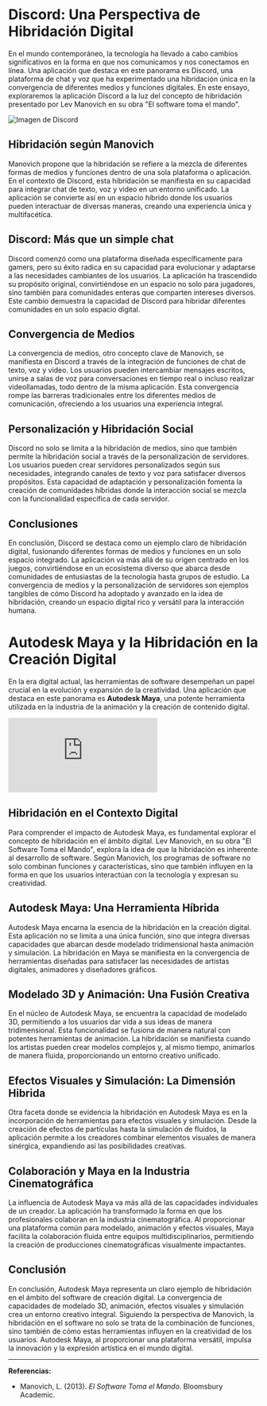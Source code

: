 # Discord: Una Perspectiva de Hibridación Digital

En el mundo contemporáneo, la tecnología ha llevado a cabo cambios significativos en la forma en que nos comunicamos y nos conectamos en línea. Una aplicación que destaca en este panorama es Discord, una plataforma de chat y voz que ha experimentado una hibridación única en la convergencia de diferentes medios y funciones digitales. En este ensayo, exploraremos la aplicación Discord a la luz del concepto de hibridación presentado por Lev Manovich en su obra "El software toma el mando".

![Imagen de Discord](https://lincsbikers.co.uk/wp-content/uploads/2018/02/discord-image.png)

## Hibridación según Manovich

Manovich propone que la hibridación se refiere a la mezcla de diferentes formas de medios y funciones dentro de una sola plataforma o aplicación. En el contexto de Discord, esta hibridación se manifiesta en su capacidad para integrar chat de texto, voz y video en un entorno unificado. La aplicación se convierte así en un espacio híbrido donde los usuarios pueden interactuar de diversas maneras, creando una experiencia única y multifacética.

## Discord: Más que un simple chat

Discord comenzó como una plataforma diseñada específicamente para gamers, pero su éxito radica en su capacidad para evolucionar y adaptarse a las necesidades cambiantes de los usuarios. La aplicación ha trascendido su propósito original, convirtiéndose en un espacio no solo para jugadores, sino también para comunidades enteras que comparten intereses diversos. Este cambio demuestra la capacidad de Discord para hibridar diferentes comunidades en un solo espacio digital.

## Convergencia de Medios

La convergencia de medios, otro concepto clave de Manovich, se manifiesta en Discord a través de la integración de funciones de chat de texto, voz y video. Los usuarios pueden intercambiar mensajes escritos, unirse a salas de voz para conversaciones en tiempo real o incluso realizar videollamadas, todo dentro de la misma aplicación. Esta convergencia rompe las barreras tradicionales entre los diferentes medios de comunicación, ofreciendo a los usuarios una experiencia integral.

## Personalización y Hibridación Social

Discord no solo se limita a la hibridación de medios, sino que también permite la hibridación social a través de la personalización de servidores. Los usuarios pueden crear servidores personalizados según sus necesidades, integrando canales de texto y voz para satisfacer diversos propósitos. Esta capacidad de adaptación y personalización fomenta la creación de comunidades híbridas donde la interacción social se mezcla con la funcionalidad específica de cada servidor.

## Conclusiones

En conclusión, Discord se destaca como un ejemplo claro de hibridación digital, fusionando diferentes formas de medios y funciones en un solo espacio integrado. La aplicación va más allá de su origen centrado en los juegos, convirtiéndose en un ecosistema diverso que abarca desde comunidades de entusiastas de la tecnología hasta grupos de estudio. La convergencia de medios y la personalización de servidores son ejemplos tangibles de cómo Discord ha adoptado y avanzado en la idea de hibridación, creando un espacio digital rico y versátil para la interacción humana.

# Autodesk Maya y la Hibridación en la Creación Digital

En la era digital actual, las herramientas de software desempeñan un papel crucial en la evolución y expansión de la creatividad. Una aplicación que destaca en este panorama es **Autodesk Maya**, una potente herramienta utilizada en la industria de la animación y la creación de contenido digital.

![Imagen de Discord](https://www.levelup.com/core/scripts/image_proxy.php?img=https://i.ytimg.com/vi/GKOHdUmW4d4/maxresdefault.jpg)

## Hibridación en el Contexto Digital

Para comprender el impacto de Autodesk Maya, es fundamental explorar el concepto de hibridación en el ámbito digital. Lev Manovich, en su obra "El Software Toma el Mando", explora la idea de que la hibridación es inherente al desarrollo de software. Según Manovich, los programas de software no solo combinan funciones y características, sino que también influyen en la forma en que los usuarios interactúan con la tecnología y expresan su creatividad.

## Autodesk Maya: Una Herramienta Híbrida

Autodesk Maya encarna la esencia de la hibridación en la creación digital. Esta aplicación no se limita a una única función, sino que integra diversas capacidades que abarcan desde modelado tridimensional hasta animación y simulación. La hibridación en Maya se manifiesta en la convergencia de herramientas diseñadas para satisfacer las necesidades de artistas digitales, animadores y diseñadores gráficos.

## Modelado 3D y Animación: Una Fusión Creativa

En el núcleo de Autodesk Maya, se encuentra la capacidad de modelado 3D, permitiendo a los usuarios dar vida a sus ideas de manera tridimensional. Esta funcionalidad se fusiona de manera natural con potentes herramientas de animación. La hibridación se manifiesta cuando los artistas pueden crear modelos complejos y, al mismo tiempo, animarlos de manera fluida, proporcionando un entorno creativo unificado.

## Efectos Visuales y Simulación: La Dimensión Hibrida

Otra faceta donde se evidencia la hibridación en Autodesk Maya es en la incorporación de herramientas para efectos visuales y simulación. Desde la creación de efectos de partículas hasta la simulación de fluidos, la aplicación permite a los creadores combinar elementos visuales de manera sinérgica, expandiendo así las posibilidades creativas.

## Colaboración y Maya en la Industria Cinematográfica

La influencia de Autodesk Maya va más allá de las capacidades individuales de un creador. La aplicación ha transformado la forma en que los profesionales colaboran en la industria cinematográfica. Al proporcionar una plataforma común para modelado, animación y efectos visuales, Maya facilita la colaboración fluida entre equipos multidisciplinarios, permitiendo la creación de producciones cinematográficas visualmente impactantes.

## Conclusión

En conclusión, Autodesk Maya representa un claro ejemplo de hibridación en el ámbito del software de creación digital. La convergencia de capacidades de modelado 3D, animación, efectos visuales y simulación crea un entorno creativo integral. Siguiendo la perspectiva de Manovich, la hibridación en el software no solo se trata de la combinación de funciones, sino también de cómo estas herramientas influyen en la creatividad de los usuarios. Autodesk Maya, al proporcionar una plataforma versátil, impulsa la innovación y la expresión artística en el mundo digital.

---

**Referencias:**
- Manovich, L. (2013). *El Software Toma el Mando*. Bloomsbury Academic.
